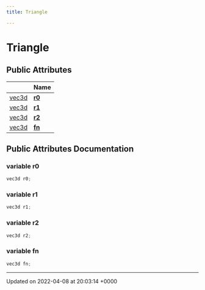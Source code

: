 ```yaml
---
title: Triangle

---
```


# Triangle





## Public Attributes

|                | Name           |
| -------------- | -------------- |
| [vec3d](../Classes/classvec3d.md) | **[r0](../Classes/structTriangle.md#variable-r0)**  |
| [vec3d](../Classes/classvec3d.md) | **[r1](../Classes/structTriangle.md#variable-r1)**  |
| [vec3d](../Classes/classvec3d.md) | **[r2](../Classes/structTriangle.md#variable-r2)**  |
| [vec3d](../Classes/classvec3d.md) | **[fn](../Classes/structTriangle.md#variable-fn)**  |

## Public Attributes Documentation

### variable r0

```cpp
vec3d r0;
```


### variable r1

```cpp
vec3d r1;
```


### variable r2

```cpp
vec3d r2;
```


### variable fn

```cpp
vec3d fn;
```


-------------------------------

Updated on 2022-04-08 at 20:03:14 +0000